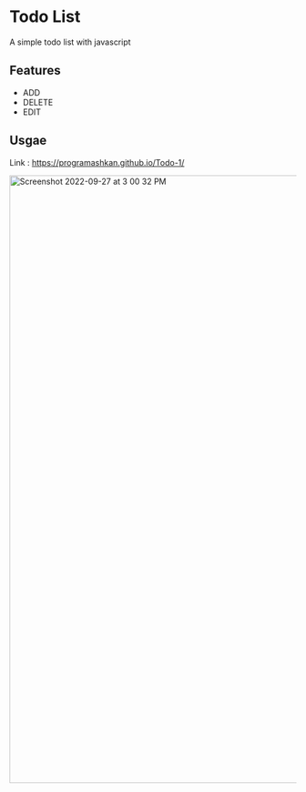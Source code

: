 # Todo List 
A simple todo list with javascript
## Features 

- ADD
- DELETE
- EDIT
 
 ## Usgae 
 
 Link : https://programashkan.github.io/Todo-1/

<img width="1068" alt="Screenshot 2022-09-27 at 3 00 32 PM" src="https://user-images.githubusercontent.com/73990701/192519835-1011d52a-1f00-43e2-b4c7-fa4c2ebaba4d.png">
